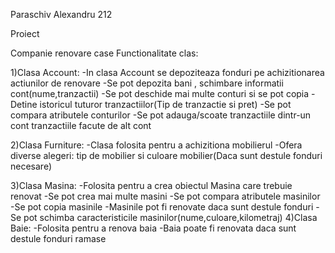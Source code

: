 Paraschiv Alexandru 212

Proiect

Companie renovare case
Functionalitate clas:

1)Clasa Account:
    -In clasa Account se depoziteaza fonduri pe achizitionarea actiunilor de renovare
    -Se pot depozita bani , schimbare informatii cont(nume,tranzactii)
    -Se pot deschide mai multe conturi si se pot copia
    -Detine istoricul tuturor tranzactiilor(Tip de tranzactie si pret)
    -Se pot compara atributele conturilor
    -Se pot adauga/scoate tranzactiile dintr-un cont tranzactiile facute de alt cont
    
2)Clasa Furniture:
    -Clasa folosita pentru a achizitiona mobilierul
    -Ofera diverse alegeri: tip de mobilier si culoare mobilier(Daca sunt destule fonduri necesare)
    
3)Clasa Masina:
    -Folosita pentru a crea obiectul Masina care trebuie renovat
    -Se pot crea mai multe masini
    -Se pot compara atributele masinilor
    -Se pot copia masinile
    -Masinile pot fi renovate daca sunt destule fonduri
    -Se pot schimba caracteristicile masinilor(nume,culoare,kilometraj)
4)Clasa Baie:
    -Folosita pentru a renova baia
    -Baia poate fi renovata daca sunt destule fonduri ramase




